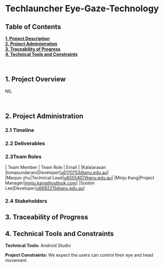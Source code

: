 # Techlauncher Eye-Gaze-Technology
<h2><a name = "content"> Table of Contents </a></h2>

<a href = "#Title1"><b> 1. Project Description </b></a><br/>
<a href = "#Title2"><b> 2. Project Administration </b></a><br/>
<a href = "#Title3"><b> 3. Traceability of Progress </b></a><br/> 
<a href = "#Title5"><b> 4. Technical Tools and Constraints </b></a><br/>


<br />

<h2><a name = "Title1"> 1. Project Overview </a></h2>

NIL 

<br />

<h2><a name = "Title2"> 2. Project Administration </a></h2>

<h3> 2.1 Timeline </h3>



<h3> 2.2 Deliverables </h3>






<h3> 2.3Team Roles </h3>

| Team Member      | Team Role                        | Email                | 
|Kalaiarasan Somasundaram|Developer|u6170753@anu.edu.au|  
|Maojun zhu|Technical Lead|u6555407@anu.edu.au| 
|Minju Kang|Project Manager|minju.kang@outlook.com| 
|Soobin Lee|Developer|u6682215@anu.edu.au| 

<h3> 2.4 Stakeholders </h3>



<h2><a name = "Title3"> 3. Traceability of Progress</a></h2>


<h2><a name = "Title3"> 4. Technical Tools and Constraints</a></h2>

**Technical Tools:**
Android Studio

**Project Constraints:**
We expect the users can control their eye and head movement.




